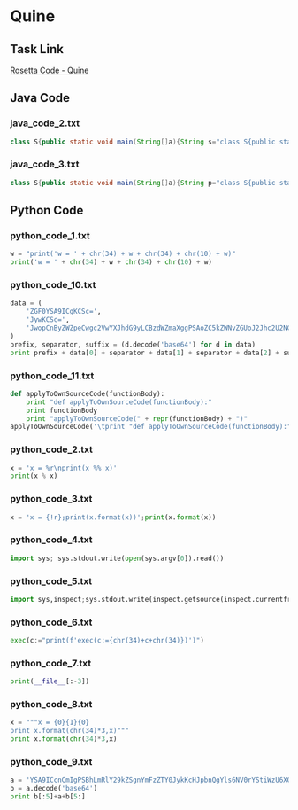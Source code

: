 # Quine

## Task Link
[Rosetta Code - Quine](https://rosettacode.org/wiki/Quine)

## Java Code
### java_code_2.txt
```java
class S{public static void main(String[]a){String s="class S{public static void main(String[]a){String s=;char c=34;System.out.println(s.substring(0,52)+c+s+c+s.substring(52));}}";char c=34;System.out.println(s.substring(0,52)+c+s+c+s.substring(52));}}

```

### java_code_3.txt
```java
class S{public static void main(String[]a){String p="class S{public static void main(String[]a){String p=%c%s%1$c;System.out.printf(p,34,p);}}";System.out.printf(p,34,p);}}

```

## Python Code
### python_code_1.txt
```python
w = "print('w = ' + chr(34) + w + chr(34) + chr(10) + w)"
print('w = ' + chr(34) + w + chr(34) + chr(10) + w)

```

### python_code_10.txt
```python
data = (
	'ZGF0YSA9ICgKCSc=',
	'JywKCSc=',
	'JwopCnByZWZpeCwgc2VwYXJhdG9yLCBzdWZmaXggPSAoZC5kZWNvZGUoJ2Jhc2U2NCcpIGZvciBkIGluIGRhdGEpCnByaW50IHByZWZpeCArIGRhdGFbMF0gKyBzZXBhcmF0b3IgKyBkYXRhWzFdICsgc2VwYXJhdG9yICsgZGF0YVsyXSArIHN1ZmZpeA=='
)
prefix, separator, suffix = (d.decode('base64') for d in data)
print prefix + data[0] + separator + data[1] + separator + data[2] + suffix

```

### python_code_11.txt
```python
def applyToOwnSourceCode(functionBody):
	print "def applyToOwnSourceCode(functionBody):"
	print functionBody
	print "applyToOwnSourceCode(" + repr(functionBody) + ")"
applyToOwnSourceCode('\tprint "def applyToOwnSourceCode(functionBody):"\n\tprint functionBody\n\tprint "applyToOwnSourceCode(" + repr(functionBody) + ")"')

```

### python_code_2.txt
```python
x = 'x = %r\nprint(x %% x)'
print(x % x)

```

### python_code_3.txt
```python
x = 'x = {!r};print(x.format(x))';print(x.format(x))

```

### python_code_4.txt
```python
import sys; sys.stdout.write(open(sys.argv[0]).read())

```

### python_code_5.txt
```python
import sys,inspect;sys.stdout.write(inspect.getsource(inspect.currentframe()))

```

### python_code_6.txt
```python
exec(c:="print(f'exec(c:={chr(34)+c+chr(34)})')")

```

### python_code_7.txt
```python
print(__file__[:-3])

```

### python_code_8.txt
```python
x = """x = {0}{1}{0}
print x.format(chr(34)*3,x)"""
print x.format(chr(34)*3,x)

```

### python_code_9.txt
```python
a = 'YSA9ICcnCmIgPSBhLmRlY29kZSgnYmFzZTY0JykKcHJpbnQgYls6NV0rYStiWzU6XQ=='
b = a.decode('base64')
print b[:5]+a+b[5:]

```


